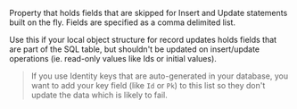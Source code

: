 ﻿Property that holds fields that are skipped for Insert and Update statements built on the fly. Fields are specified as a comma delimited list.Use this if your local object structure for record updates holds fields that are part of the SQL table, but shouldn't be updated on insert/update operations (ie. read-only values like Ids or initial values).> If you use Identity keys  that are auto-generated in your database, you want to add your key field (like `Id` or `Pk`) to this list so they don't update the data which is likely to fail.